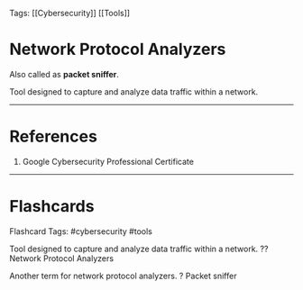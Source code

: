 Tags: [[Cybersecurity]] [[Tools]]
# Network Protocol Analyzers

Also called as **packet sniffer**.

Tool designed to capture and analyze data traffic within a network.

---
# References

1. Google Cybersecurity Professional Certificate

---
# Flashcards

Flashcard Tags: #cybersecurity #tools 

Tool designed to capture and analyze data traffic within a network.
??
Network Protocol Analyzers
<!--SR:!2024-04-28,2,230!2024-04-27,2,248-->

Another term for network protocol analyzers.
?
Packet sniffer
<!--SR:!2024-04-28,3,268-->